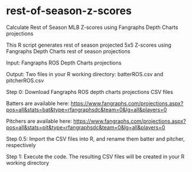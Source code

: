 # rest-of-season-z-scores
Calculate Rest of Season MLB Z-scores using Fangraphs Depth Charts projections

This R script generates rest of season projected 5x5 Z-scores using Fangraphs Depth Charts rest of season projections

Input: Fangraphs ROS Depth Charts projections

Output: Two files in your R working directory: batterROS.csv and pitcherROS.csv

Step 0: Download Fangraphs ROS depth charts projections CSV files

Batters are available here: https://www.fangraphs.com/projections.aspx?pos=all&stats=bat&type=rfangraphsdc&team=0&lg=all&players=0

Pitchers are available here: https://www.fangraphs.com/projections.aspx?pos=all&stats=pit&type=rfangraphsdc&team=0&lg=all&players=0

Step 0.5: Import the CSV files into R, and rename them batter and pitcher, respectively

Step 1: Execute the code. The resulting CSV files will be created in your R working directory
